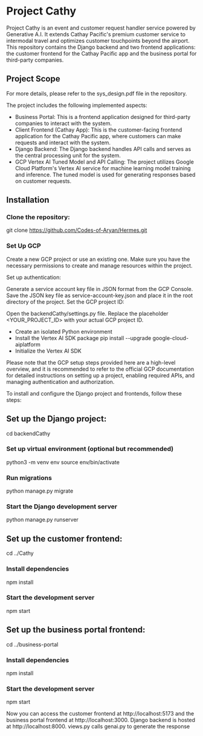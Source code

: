 # Project Cathy

Project Cathy is an event and customer request handler service powered by Generative A.I. It extends Cathay Pacific's premium customer service to intermodal travel and optimizes customer touchpoints beyond the airport. This repository contains the Django backend and two frontend applications: the customer frontend for the Cathay Pacific app and the business portal for third-party companies.


## Project Scope 
For more details, please refer to the sys_design.pdf file in the repository.

The project includes the following implemented aspects:

- Business Portal: This is a frontend application designed for third-party companies to interact with the system.
- Client Frontend (Cathay App): This is the customer-facing frontend application for the Cathay Pacific app, where customers can make requests and interact with the system.
- Django Backend: The Django backend handles API calls and serves as the central processing unit for the system.
- GCP Vertex AI Tuned Model and API Calling: The project utilizes Google Cloud Platform's Vertex AI service for machine learning model training and inference. The tuned model is used for generating responses based on customer requests.


## Installation

### Clone the repository:

   git clone https://github.com/Codes-of-Aryan/Hermes.git

### Set Up GCP

Create a new GCP project or use an existing one. Make sure you have the necessary permissions to create and manage resources within the project.

Set up authentication:

Generate a service account key file in JSON format from the GCP Console.
Save the JSON key file as service-account-key.json and place it in the root directory of the project.
Set the GCP project ID:

Open the backendCathy/settings.py file.
Replace the placeholder <YOUR_PROJECT_ID> with your actual GCP project ID.

- Create an isolated Python environment
- Install the Vertex AI SDK package
pip install --upgrade google-cloud-aiplatform
- Initialize the Vertex AI SDK

Please note that the GCP setup steps provided here are a high-level overview, and it is recommended to refer to the official GCP documentation for detailed instructions on setting up a project, enabling required APIs, and managing authentication and authorization.

To install and configure the Django project and frontends, follow these steps:



## Set up the Django project:
cd backendCathy

### Set up virtual environment (optional but recommended)

python3 -m venv env
source env/bin/activate

### Run migrations

python manage.py migrate
### Start the Django development server

python manage.py runserver

## Set up the customer frontend:

cd ../Cathy
### Install dependencies

npm install

### Start the development server
npm start


## Set up the business portal frontend:

cd ../business-portal
### Install dependencies
npm install
### Start the development server
npm start

Now you can access the customer frontend at http://localhost:5173 and the business portal frontend at http://localhost:3000.
Django backend is hosted at http://localhost:8000. views.py calls genai.py to generate the response
